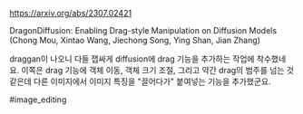 https://arxiv.org/abs/2307.02421

DragonDiffusion: Enabling Drag-style Manipulation on Diffusion Models (Chong Mou, Xintao Wang, Jiechong Song, Ying Shan, Jian Zhang)

draggan이 나오니 다들 잽싸게 diffusion에 drag 기능을 추가하는 작업에 착수했네요. 이쪽은 drag 기능에 객체 이동, 객체 크기 조절, 그리고 약간 drag의 범주를 넘는 것 같은데 다른 이미지에서 이미지 특징을 "끌어다가" 붙여넣는 기능을 추가했군요.

#image_editing 